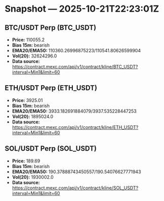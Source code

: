 # Snapshot — 2025-10-21T22:23:01Z

## BTC/USDT Perp (BTC_USDT)
- **Price:** 110055.2
- **Bias 15m:** bearish
- **EMA20/EMA50:** 110360.26996875223/110541.80626599904
- **Vol(20):** 32624296.0
- **Data source:** https://contract.mexc.com/api/v1/contract/kline/BTC_USDT?interval=Min1&limit=60

## ETH/USDT Perp (ETH_USDT)
- **Price:** 3925.01
- **Bias 15m:** bearish
- **EMA20/EMA50:** 3933.182691884079/3937.535228447253
- **Vol(20):** 1895024.0
- **Data source:** https://contract.mexc.com/api/v1/contract/kline/ETH_USDT?interval=Min1&limit=60

## SOL/USDT Perp (SOL_USDT)
- **Price:** 189.69
- **Bias 15m:** bearish
- **EMA20/EMA50:** 190.37888743450557/190.54076627771943
- **Vol(20):** 1930002.0
- **Data source:** https://contract.mexc.com/api/v1/contract/kline/SOL_USDT?interval=Min1&limit=60
